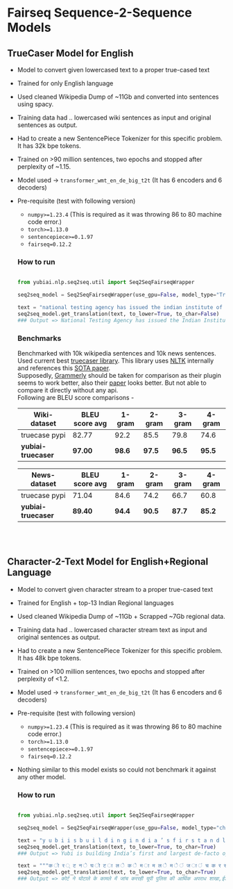 # Fairseq Sequence-2-Sequence Models

## TrueCaser Model for English

* Model to convert given lowercased text to a proper true-cased text
* Trained for only English language
* Used cleaned Wikipedia Dump of ~11Gb and converted into sentences using spacy.
* Training data had .. lowercased wiki sentences as input and original sentences as output.
* Had to create a new SentencePiece Tokenizer for this specific problem. It has 32k bpe tokens.
* Trained on >90 million sentences, two epochs and stopped after perplexity of ~1.15.
* Model used -> `transformer_wmt_en_de_big_t2t` (It has 6 encoders and 6 decoders)
* Pre-requisite (test with following version)
    * `numpy>=1.23.4` (This is required as it was throwing 86 to 80 machine code error.)
    * `torch>=1.13.0`
    * `sentencepiece>=0.1.97`
    * `fairseq=0.12.2`

    ### How to run

    ```python

    from yubiai.nlp.seq2seq.util import Seq2SeqFairseqWrapper

    seq2seq_model = Seq2SeqFairseqWrapper(use_gpu=False, model_type="TrueCaser_transformer_wmt_en_de_big_t2t")

    text = "national testing agency has issued the indian institute of foreign trade (iift) – mba (international business) 2023 exam city intimation slip."
    seq2seq_model.get_translation(text, to_lower=True, to_char=False)
    ### Output => National Testing Agency has issued the Indian Institute of Foreign Trade (IIFT) – MBA (International Business) 2023 exam city intimation slip.

    ```

    ### Benchmarks
    Benchmarked with 10k wikipedia sentences and 10k news sentences. Used current best [truecaser library](https://pypi.org/project/truecase/). This library uses [NLTK](https://www.nltk.org/index.html) internally and references this [SOTA paper](https://www.cs.cmu.edu/~llita/papers/lita.truecasing-acl2003.pdf). 
    </br> Supposedly, [Grammerly](https://app.grammarly.com/) should be taken for comparison as their plugin seems to work better, also their [paper](https://arxiv.org/pdf/1906.01733.pdf) looks better. But not able to compare it directly without any api.
    </br> Following are BLEU score comparisons - 
    
    | Wiki-dataset  | BLEU score avg | 1-gram | 2-gram | 3-gram | 4-gram |
    | ------------- | ------------- | ------------- | ------------- | ------------- | ------------- |
    | truecase pypi  | 82.77 | 92.2 | 85.5 | 79.8 | 74.6 |
    | <b>yubiai-truecaser  | <b>97.00 | <b>98.6 | <b>97.5 | <b>96.5 | <b>95.5 |

    | News-dataset  | BLEU score avg | 1-gram | 2-gram | 3-gram | 4-gram |
    | ------------- | ------------- | ------------- | ------------- | ------------- | ------------- |
    | truecase pypi  | 71.04 | 84.6 | 74.2 | 66.7 | 60.8 |
    | <b>yubiai-truecaser  | <b>89.40 | <b>94.4 | <b>90.5 | <b>87.7 | <b>85.2 |

</br></br>


## Character-2-Text Model for English+Regional Language

* Model to convert given character stream to a proper true-cased text
* Trained for English + top-13 Indian Regional languages
* Used cleaned Wikipedia Dump of ~11Gb + Scrapped ~7Gb regional data.
* Training data had .. lowercased character stream text as input and original sentences as output.
* Had to create a new SentencePiece Tokenizer for this specific problem. It has 48k bpe tokens.
* Trained on >100 million sentences, two epochs and stopped after perplexity of <1.2.
* Model used -> `transformer_wmt_en_de_big_t2t` (It has 6 encoders and 6 decoders)
* Pre-requisite (test with following version)
    * `numpy>=1.23.4` (This is required as it was throwing 86 to 80 machine code error.)
    * `torch>=1.13.0`
    * `sentencepiece>=0.1.97`
    * `fairseq=0.12.2`
* Nothing similar to this model exists so could not benchmark it against any other model.

    ### How to run

    ```python

    from yubiai.nlp.seq2seq.util import Seq2SeqFairseqWrapper

    seq2seq_model = Seq2SeqFairseqWrapper(use_gpu=False, model_type="character2text_transformer_wmt_en_de_big_t2t")

    text = "y u b i i s b u i l d i n g i n d i a ’ s f i r s t a n d l a r g e s t d e - f a c t o o p e r a t i n g s y s t e m f o r t h e d i s c o v e r y , i n v e s t m e n t , f u l f i l m e n t , a n d c o l l e c t i o n o f a n y d e b t s o l u t i o n ."
    seq2seq_model.get_translation(text, to_lower=True, to_char=True)
    ### Output => Yubi is building India’s first and largest de-facto operating system for the discovery, investment, fulfilment, and collection of any debt solution.

    text = """क ो र ् ट न े घ ो ट ा ल े क े म ा म ल े म े ं ज ा ं च क र र ह ी य ू प ी प ु ल ि स क ी आ र ् थ ि क अ प र ा ध श ा ख ा , ई ड ी , ए स ए फ आ ई ओ क ी ज ा ं च प र अ ं स त ु ष ् ट ी ज त ा ई ।"""
    seq2seq_model.get_translation(text, to_lower=True, to_char=True)
    ### Output => कोर्ट ने घोटाले के कामले में जांच कररही यूपी पुलिस की आर्थिक अपराध शाखा,ईडी,एस एफ आई ओकी जांच पर अंसतुष्टी जताई।

    ```
